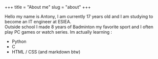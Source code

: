 +++
title = "About me"
slug = "about"
+++

Hello my name is Antony, I am currently 17 years old and I am studying to become an IT engineer at ESIEA.  
Outside school I made 8 years of Badminton my favorite sport and I often play PC games or watch series.
Im actually learning :
- Python
- C 
- HTML / CSS (and markdown btw)
